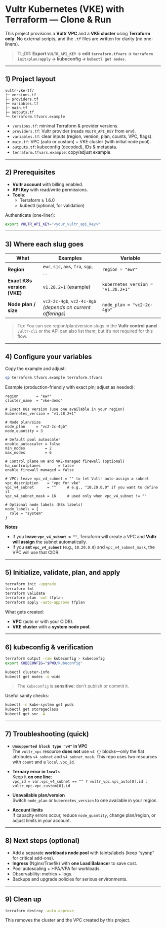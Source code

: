 # Vultr Kubernetes (VKE) with Terraform — Clone & Run

This project provisions a **Vultr VPC** and a **VKE cluster** using **Terraform only**. No external scripts, and the `.tf` files are written for clarity (no one-liners).

> TL;DR: **Export `VULTR_API_KEY` → edit `terraform.tfvars` → `terraform init/plan/apply` → kubeconfig → `kubectl get nodes`.**

---

## 1) Project layout

```
vultr-vke-tf/
├─ versions.tf
├─ providers.tf
├─ variables.tf
├─ main.tf
├─ outputs.tf
└─ terraform.tfvars.example
```

- `versions.tf`: minimal Terraform & provider versions.  
- `providers.tf`: Vultr provider (reads `VULTR_API_KEY` from env).  
- `variables.tf`: clear inputs (region, version, plan, counts, VPC, flags).  
- `main.tf`: VPC (auto or custom) + VKE cluster (with initial node pool).  
- `outputs.tf`: kubeconfig (decoded), IDs & metadata.  
- `terraform.tfvars.example`: copy/adjust example.

---

## 2) Prerequisites

- **Vultr account** with billing enabled.  
- **API Key** with read/write permissions.  
- **Tools**:
  - Terraform ≥ 1.6.0
  - kubectl (optional, for validation)

Authenticate (one-liner):
```bash
export VULTR_API_KEY="<your_vultr_api_key>"
```

---

## 3) Where each slug goes

| What | Examples | Variable |
|---|---|---|
| **Region** | `ewr`, `sjc`, `ams`, `fra`, `sgp`, … | `region = "ewr"` |
| **Exact K8s version (VKE)** | `v1.28.2+1` (example) | `kubernetes_version = "v1.28.2+1"` |
| **Node plan / size** | `vc2-2c-4gb`, `vc2-4c-8gb` *(depends on current offerings)* | `node_plan = "vc2-2c-4gb"` |

> Tip: You can see region/plan/version slugs in the **Vultr control panel**. `vultr-cli` or the API can also list them, but it’s not required for this flow.

---

## 4) Configure your variables

Copy the example and adjust:
```bash
cp terraform.tfvars.example terraform.tfvars
```

Example (production-friendly with exact pin; adjust as needed):
```hcl
region        = "ewr"
cluster_name  = "vke-demo"

# Exact K8s version (use one available in your region)
kubernetes_version = "v1.28.2+1"

# Node plan/size
node_plan     = "vc2-2c-4gb"
node_quantity = 3

# Default pool autoscaler
enable_autoscaler = false
min_nodes         = 2
max_nodes         = 6

# Control plane HA and VKE-managed firewall (optional)
ha_controlplanes        = false
enable_firewall_managed = false

# VPC: leave vpc_v4_subnet = "" to let Vultr auto-assign a subnet
vpc_description    = "vpc for vke"
vpc_v4_subnet      = ""     # e.g., "10.20.0.0" if you want to define it
vpc_v4_subnet_mask = 16     # used only when vpc_v4_subnet != ""

# Optional node labels (K8s labels)
node_labels = {
  role = "system"
}
```

**Notes**
- If you **leave `vpc_v4_subnet = ""`**, Terraform will create a VPC and **Vultr will assign** the subnet automatically.  
- If you **set `vpc_v4_subnet`** (e.g., `10.20.0.0`) and `vpc_v4_subnet_mask`, the VPC will use that CIDR.

---

## 5) Initialize, validate, plan, and apply

```bash
terraform init -upgrade
terraform fmt
terraform validate
terraform plan -out tfplan
terraform apply -auto-approve tfplan
```

What gets created:
- **VPC** (auto or with your CIDR).
- **VKE cluster** with a **system node pool**.

---

## 6) kubeconfig & verification

```bash
terraform output -raw kubeconfig > kubeconfig
export KUBECONFIG="$PWD/kubeconfig"

kubectl cluster-info
kubectl get nodes -o wide
```

> The `kubeconfig` is **sensitive**: don’t publish or commit it.

Useful sanity checks:
```bash
kubectl -n kube-system get pods
kubectl get storageclass
kubectl get svc -A
```

---

## 7) Troubleshooting (quick)

- **`Unsupported block type "v4"` in VPC**  
  The `vultr_vpc` resource **does not** use `v4 {}` blocks—only the flat attributes `v4_subnet` and `v4_subnet_mask`. This repo uses two resources with `count` and a `local.vpc_id`.

- **Ternary error in `locals`**  
  Keep it **on one line**:  
  `vpc_id = var.vpc_v4_subnet == "" ? vultr_vpc.vpc_auto[0].id : vultr_vpc.vpc_custom[0].id`

- **Unavailable plan/version**  
  Switch `node_plan` or `kubernetes_version` to one available in your region.

- **Account limits**  
  If capacity errors occur, reduce `node_quantity`, change plan/region, or adjust limits in your account.

---

## 8) Next steps (optional)

- Add a separate **workloads node pool** with taints/labels (keep “sysnp” for critical add-ons).  
- **Ingress** (Nginx/Traefik) with **one Load Balancer** to save cost.  
- Pool autoscaling + HPA/VPA for workloads.  
- Observability: metrics + logs.  
- Backups and upgrade policies for serious environments.

---

## 9) Clean up

```bash
terraform destroy -auto-approve
```

This removes the cluster and the VPC created by this project.
